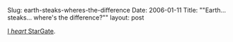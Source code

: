 Slug: earth-steaks-wheres-the-difference
Date: 2006-01-11
Title: "&quot;Earth... steaks... where's the difference?&quot;"
layout: post

<a href="http://wiki.stargate-sg1-solutions.com/index.php/4.03_%22Upgrades%22_Episode_Guide">I *heart* StarGate</a>.

